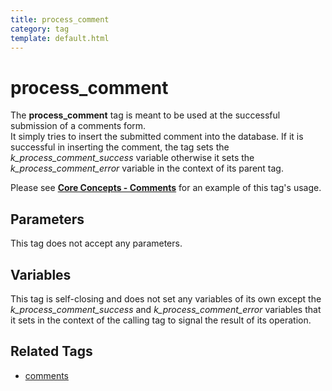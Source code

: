 ```yaml
---
title: process_comment
category: tag
template: default.html
---
```


# process_comment

The **process\_comment** tag is meant to be used at the successful submission of a comments form.<br/>
It simply tries to insert the submitted comment into the database. If it is successful in inserting the comment, the tag sets the _k\_process\_comment\_success_ variable otherwise it sets the _k\_process\_comment\_error_ variable in the context of its parent tag.

Please see [**Core Concepts - Comments**](../../concepts/using-comments.html) for an example of this tag's usage.

## Parameters

This tag does not accept any parameters.

## Variables

This tag is self-closing and does not set any variables of its own except the _k\_process\_comment\_success_ and _k\_process\_comment\_error_ variables that it sets in the context of the calling tag to signal the result of its operation.

## Related Tags

*   [comments](../comments.html)
